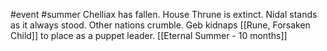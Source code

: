  #event #summer
Chelliax has fallen. House Thrune is extinct. Nidal stands as it always stood. Other nations crumble. Geb kidnaps [[Rune, Forsaken Child]] to place as a puppet leader.
[[Eternal Summer - 10 months]]
